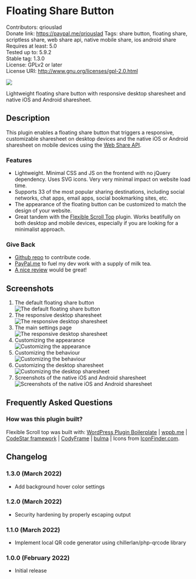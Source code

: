 # Floating Share Button

Contributors: qriouslad  
Donate link: https://paypal.me/qriouslad
Tags: share button, floating share, scriptless share, web share api, native mobile share, ios android share  
Requires at least: 5.0  
Tested up to: 5.9.2  
Stable tag: 1.3.0  
License: GPLv2 or later  
License URI: http://www.gnu.org/licenses/gpl-2.0.html

![](.wordpress-org/banner-1544x500.png)

Lightweight floating share button with responsive desktop sharesheet and native iOS and Android sharesheet.

## Description

This plugin enables a floating share button that triggers a responsive, customizable sharesheet on desktop devices and the native iOS or Android sharesheet on mobile devices using the [Web Share API](https://web.dev/web-share/).

### Features

* Lightweight. Minimal CSS and JS on the frontend with no jQuery dependency. Uses SVG icons. Very very minimal impact on website load time.
* Supports 33 of the most popular sharing destinations, including social networks, chat apps, email apps, social bookmarking sites, etc.
* The appearance of the floating button can be customized to match the design of your website.
* Great tandem with the [Flexible Scroll Top](https://wordpress.org/plugins/flexible-scroll-top/) plugin. Works beatifully on both desktop and mobile devices, especially if you are looking for a minimalist approach.

### Give Back

* [Github repo](https://github.com/qriouslad/floating-share-button) to contribute code.
* [PayPal.me](https://paypal.me/qriouslad) to fuel my dev work with a supply of milk tea.
* [A nice review](https://wordpress.org/plugins/floating-share-button/#reviews) would be great!

## Screenshots

1. The default floating share button  
   ![The default floating share button](.wordpress-org/screenshot-1.png)
2. The responsive desktop sharesheet  
   ![The responsive desktop sharesheet](.wordpress-org/screenshot-2.png)
3. The main settings page  
   ![The responsive desktop sharesheet](.wordpress-org/screenshot-3.png)
4. Customizing the appearance  
   ![Customizing the appearance](.wordpress-org/screenshot-4.png)
5. Customizing the behaviour  
   ![Customizing the behaviour](.wordpress-org/screenshot-5.png)
6. Customizing the desktop sharesheet  
   ![Customizing the desktop sharesheet](.wordpress-org/screenshot-6.png)
7. Screenshots of the native iOS and Android sharesheet  
   ![Screenshots of the native iOS and Android sharesheet](.wordpress-org/screenshot-7.png)

## Frequently Asked Questions

### How was this plugin built?

Flexible Scroll top was built with: [WordPress Plugin Boilerplate](https://github.com/devinvinson/WordPress-Plugin-Boilerplate/) | [wppb.me](https://wppb.me/) | [CodeStar framework](https://github.com/Codestar/codestar-framework) | [CodyFrame](https://github.com/CodyHouse/codyhouse-framework) | [bulma](https://bulma.io/) | Icons from [IconFinder.com](https://www.iconfinder.com/).

## Changelog

### 1.3.0 (March 2022)

* Add background hover color settings

### 1.2.0 (March 2022)

* Security hardening by properly escaping output

### 1.1.0 (March 2022)

* Implement local QR code generator using chillerlan/php-qrcode library

### 1.0.0 (February 2022)

* Initial release